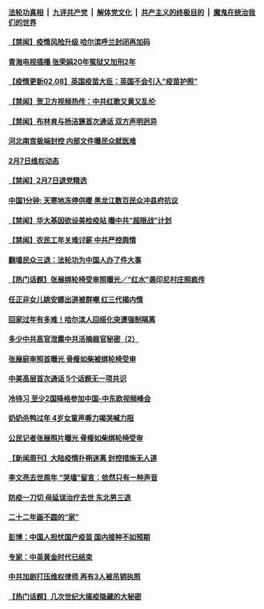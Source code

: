 

####  [法轮功真相](../../../../basic/blob/master/README.md?t=02081031) &nbsp;|&nbsp; [九评共产党](../../../../9ping.md/blob/master/README.md?t=02081031) &nbsp;|&nbsp; [解体党文化](../../../../jtdwh.md/blob/master/README.md?t=02081031)  &nbsp;|&nbsp; [共产主义的终极目的](../../../../gczydzjmd.md/blob/master/README.md?t=02081031) &nbsp;|&nbsp; [魔鬼在统治我们的世界](../../../../mgztzwmdsj.md/blob/master/README.md?t=02081031) 

#### [【禁闻】疫情风险升级 哈尔滨呼兰封闭再加码](../pages/prog204/a103049184.md?t=02081031) 

#### [青海电视插播 张荣娟20年冤狱又加刑2年](../pages/prog204/a103049123.md?t=02081031) 

#### [【疫情更新02.08】英国疫苗大臣：英国不会引入“疫苗护照”](../pages/prog204/a103044952.md?t=02081031) 


#### [【禁闻】贺卫方视频热传：中共红歌又黄又乱伦](../pages/prog204/a103049193.md?t=02081031) 

#### [【禁闻】布林肯与杨洁篪首次通话 双方声明迥异](../pages/prog204/a103049183.md?t=02081031) 

#### [河北南宫极端封控 内部文件曝民众就医难](../pages/prog204/a103049174.md?t=02081031) 

#### [2月7日维权动态](../pages/prog204/a103049164.md?t=02081031) 

#### [【禁闻】2月7日退党精选](../pages/prog204/a103049163.md?t=02081031) 

#### [中国1分钟: 天寒地冻停供暖 黑龙江数百民众冲县府抗议](../pages/prog204/a103049148.md?t=02081031) 

#### [【禁闻】华大基因欲设美检疫站 曝中共“超限战”计划](../pages/prog204/a103049133.md?t=02081031) 

#### [【禁闻】农民工年关难讨薪 中共严控舆情](../pages/prog204/a103049131.md?t=02081031) 

#### [翻墙民众三退：法轮功为中国人办了件大事](../pages/prog204/a103049112.md?t=02081031) 

#### [【热门话题】张展绑轮椅受审照曝光／“红水”袭印尼村庄照疯传](../pages/prog204/a103049090.md?t=02081031) 

#### [任正非女儿姚安娜出道被群嘲 红三代揭内情](../pages/prog204/a103048953.md?t=02081031) 

#### [回家过年有多难！哈尔滨人回绥化突遭强制隔离](../pages/prog204/a103049003.md?t=02081031) 

#### [多少中共高官泄露中共活摘器官秘密（2）](../pages/prog204/a103049016.md?t=02081031) 

#### [张展庭审照首曝光 骨瘦如柴被绑轮椅受审](../pages/prog204/a103048992.md?t=02081031) 

#### [中美高层首次通话 5个话题无一项共识](../pages/prog204/a103048936.md?t=02081031) 

#### [冷待习 至少2国降格参加中国-中东欧视频峰会](../pages/prog204/a103048904.md?t=02081031) 

#### [奶奶杀鸭过年 4岁女童声嘶力竭哭喊力阻](../pages/prog204/a103048421.md?t=02081031) 

#### [公民记者张展照片曝光 骨瘦如柴绑轮椅受审](../pages/prog204/a103048729.md?t=02081031) 

#### [【新闻周刊】大陆疫情扑朔迷离 封控措施无人道](../pages/prog204/a103048808.md?t=02081031) 

#### [李文亮去世周年 “哭墙”留言：依然只有一种声音](../pages/prog204/a103048779.md?t=02081031) 

#### [防疫一刀切 母延误治疗去世 东北男三退](../pages/prog204/a103048586.md?t=02081031) 

#### [二十二年画不圆的“家”](../pages/prog204/a103048578.md?t=02081031) 

#### [彭博：中国人担忧国产疫苗 国内接种不如预期](../pages/prog204/a103048450.md?t=02081031) 

#### [专家：中英黄金时代已结束](../pages/prog204/a103048413.md?t=02081031) 

#### [中共加剧打压维权律师 再有3人被吊销执照](../pages/prog204/a103048400.md?t=02081031) 

#### [【热门话题】几次世纪大瘟疫隐藏的大秘密](../pages/prog204/a103048328.md?t=02081031) 

